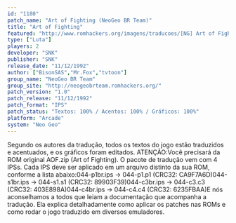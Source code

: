 ```yaml
---
id: "1180"
patch_name: "Art of Fighting (NeoGeo BR Team)"
title: "Art of Fighting"
featured: "http://www.romhackers.org/imagens/traducoes/[NG] Art of Fighting - NeoGeo BR Team - 1.png"
type: ["Luta"]
players: 2
developer: "SNK"
publisher: "SNK"
release_date: "11/12/1992"
author: ["BisonSAS","Mr.Fox","tvtoon"]
group_name: "NeoGeo BR Team"
group_site: "http://neogeobrteam.romhackers.org/"
patch_version: "1.0"
patch_release: "11/12/1992"
patch_format: "IPS"
patch_status: "Textos: 100% / Acentos: 100% / Gráficos: 100%"
platform: "Arcade"
system: "Neo Geo"
---
```


Segundo os autores da tradução, todos os textos do jogo estão traduzidos e acentuados, e os gráficos foram editados. ATENÇÃO:Você precisará da ROM original AOF.zip (Art of Fighting). O pacote de tradução vem com 4 IPSs. Cada IPS deve ser aplicado em um arquivo distinto da sua ROM, conforme a lista abaixo:044-p1br.ips -> 044-p1.p1 (CRC32: CA9F7A6D)044-s1br.ips -> 044-s1.s1 (CRC32: 89903F39)044-c3br.ips -> 044-c3.c3 (CRC32: 403E898A)044-c4br.ips -> 044-c4.c4 (CRC32: 6235FBAA)E nós aconselhamos a todos que leiam a documentação que acompanha a tradução. Ela explica detalhadamente como aplicar os patches nas ROMs e como rodar o jogo traduzido em diversos emuladores.